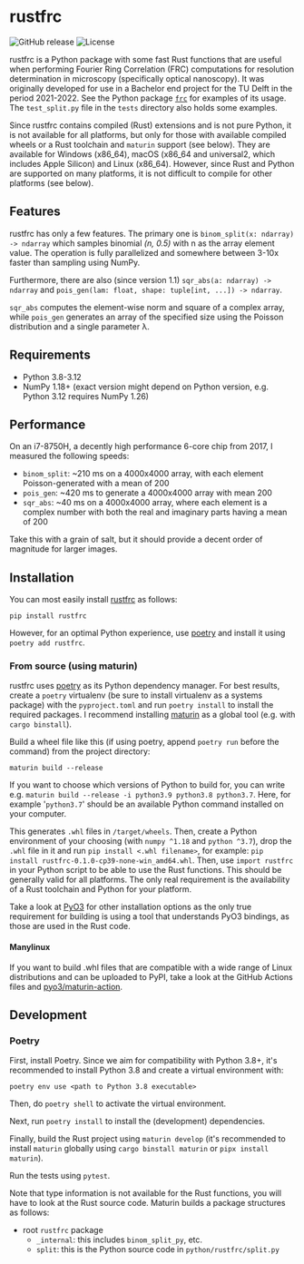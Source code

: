 # rustfrc

![GitHub release](https://flat.badgen.net/github/release/tmtenbrink/rustfrc)
![License](https://flat.badgen.net/github/license/tmtenbrink/rustfrc)

rustfrc is a Python package with some fast Rust functions that are useful when performing Fourier Ring Correlation (FRC) computations for resolution determination in microscopy (specifically optical nanoscopy). It was originally developed for use in a Bachelor end project for the TU Delft in the period 2021-2022. See the Python package [`frc`](https://github.com/tmtenbrink/frc) for examples of its usage. The `test_split.py` file in the `tests` directory also holds some examples.

Since rustfrc contains compiled (Rust) extensions and is not pure Python, it is not available for all platforms, but only for those with available compiled wheels or a Rust toolchain and `maturin` support (see below). They are available for Windows (x86_64), macOS (x86_64 and universal2, which includes Apple Silicon) and Linux (x86_64). However, since Rust and Python are supported on many platforms, it is not difficult to compile for other platforms (see below).

## Features

rustfrc has only a few features. The primary one is `binom_split(x: ndarray) -> ndarray` which samples binomial _(n, 0.5)_ with n as the array element value. The operation is fully parallelized and somewhere between 3-10x faster than sampling using NumPy.

Furthermore, there are also (since version 1.1) `sqr_abs(a: ndarray) -> ndarray` and `pois_gen(lam: float, shape: tuple[int, ...]) -> ndarray`.

`sqr_abs` computes the element-wise norm and square of a complex array, while `pois_gen` generates an array of the specified size using the Poisson distribution and a single parameter λ.

## Requirements

* Python 3.8-3.12
* NumPy 1.18+ (exact version might depend on Python version, e.g. Python 3.12 requires NumPy 1.26)

## Performance

On an i7-8750H, a decently high performance 6-core chip from 2017, I measured the following speeds:

- `binom_split`: ~210 ms on a 4000x4000 array, with each element Poisson-generated with a mean of 200
- `pois_gen`: ~420 ms to generate a 4000x4000 array with mean 200
- `sqr_abs`: ~40 ms on a 4000x4000 array, where each element is a complex number with both the real and imaginary parts having a mean of 200

Take this with a grain of salt, but it should provide a decent order of magnitude for larger images. 

## Installation

You can most easily install [rustfrc](https://pypi.org/project/rustfrc/) as follows:

```shell
pip install rustfrc
```

However, for an optimal Python experience, use [poetry](https://github.com/python-poetry/poetry) and install it using `poetry add rustfrc`.

### From source (using maturin)

rustfrc uses [poetry](https://github.com/python-poetry/poetry) as its Python dependency manager. For best results, create a `poetry` virtualenv (be sure to install virtualenv as a systems package) with the `pyproject.toml` and run `poetry install` to install the required packages. I recommend installing [maturin](https://pypi.org/project/maturin/) as a global tool (e.g. with `cargo binstall`).

Build a wheel file like this (if using poetry, append `poetry run` before the command) from the project directory:

```shell
maturin build --release
```

If you want to choose which versions of Python to build for, you can write e.g. `maturin build --release -i python3.9 python3.8 python3.7`. Here, for example '`python3.7`' should be an available Python command installed on your computer.

This generates `.whl` files in `/target/wheels`. Then, create a Python environment of your choosing (with `numpy ^1.18` and `python ^3.7`), drop the `.whl` file in it and run `pip install <.whl filename>`, for example: `pip install rustfrc-0.1.0-cp39-none-win_amd64.whl`. Then, use `import rustfrc` in your Python script to be able to use the Rust functions. This should be generally valid for all platforms. The only real requirement is the availability of a Rust toolchain and Python for your platform.

Take a look at [PyO3](https://github.com/PyO3/pyo3) for other installation options as the only true requirement for building is using a tool that understands PyO3 bindings, as those are used in the Rust code.

#### Manylinux

If you want to build .whl files that are compatible with a wide range of Linux distributions and can be uploaded to PyPI, take a look at the GitHub Actions files and [pyo3/maturin-action](https://github.com/PyO3/maturin-action).

## Development

### Poetry

First, install Poetry. Since we aim for compatibility with Python 3.8+, it's recommended to install Python 3.8 and create a virtual environment with:

`poetry env use <path to Python 3.8 executable>`

Then, do `poetry shell` to activate the virtual environment.

Next, run `poetry install` to install the (development) dependencies.

Finally, build the Rust project using `maturin develop` (it's recommended to install `maturin` globally using `cargo binstall maturin` or `pipx install maturin`). 

Run the tests using `pytest`.

Note that type information is not available for the Rust functions, you will have to look at the Rust source code. Maturin builds a package structures as follows:
- root `rustfrc` package
    - `_internal`: this includes `binom_split_py`, etc.
    - `split`: this is the Python source code in `python/rustfrc/split.py`